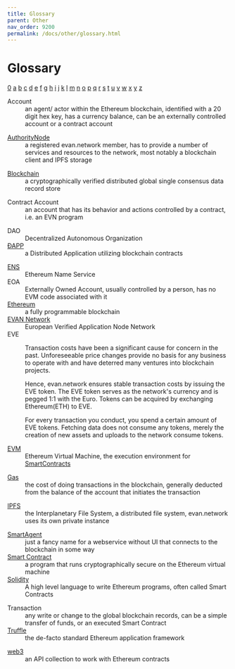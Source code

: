 ```yaml
---
title: Glossary
parent: Other
nav_order: 9200
permalink: /docs/other/glossary.html
---
```


# Glossary

<a href="#0">0</a>
<a href="#a">a</a>
<a href="#b">b</a>
<a href="#c">c</a>
<a href="#d">d</a>
<a href="#e">e</a>
<a href="#f">f</a>
<a href="#g">g</a>
<a href="#h">h</a>
<a href="#i">i</a>
<a href="#j">j</a>
<a href="#k">k</a>
<a href="#l">l</a>
<a href="#m">m</a>
<a href="#n">n</a>
<a href="#o">o</a>
<a href="#p">p</a>
<a href="#q">q</a>
<a href="#r">r</a>
<a href="#s">s</a>
<a href="#t">t</a>
<a href="#u">u</a>
<a href="#v">v</a>
<a href="#w">w</a>
<a href="#x">x</a>
<a href="#y">y</a>
<a href="#z">z</a>
<a id="0"></a>
<dl>
    <dt>Account</dt>
    <dd>an agent/ actor within the Ethereum blockchain, identified with a 20 digit hex key, has a currency balance, can be an externally controlled account or a contract account</dd>
</dl>
<a id="a"></a>
<dl>
    <dt><a href="/docs/how_it_works/authoritynode.html">AuthorityNode</a></dt>
    <dd>a registered evan.network member, has to provide a number of services and resources to the network, most notably a blockchain client and IPFS storage</dd>
</dl>
<a id="b"></a>
<dl>
    <dt><a href="/docs/first_steps/core_apps/mailbox.html>BMail</a></dt>
    <dd>a message exchanged via the blockchain</dd>
    <dt><a href="https://en.wikipedia.org/wiki/Blockchain">Blockchain</a></dt>
    <dd>a cryptographically verified distributed global single consensus data record store</dd>
    <dt></dt>
    <dd></dd>
</dl>
<a id="c"></a>
<dl>
    <dt>Contract Account</dt>
    <dd>an account that has its behavior and actions controlled by a contract, i.e. an EVN program</dd>
    <dt></dt>
    <dd></dd>
</dl>
<a id="d"></a>
<dl>
    <dt>DAO</dt>
    <dd>Decentralized Autonomous Organization</dd>
    <dt><a href="/docs/developers/ui/basics.html">ÐAPP</a></dt>
    <dd>a Distributed Application utilizing blockchain contracts</dd>
</dl>
<a id="e"></a>
<dl>
    <dt><a href="https://ens.domains/">ENS</a></dt>
    <dd>Ethereum Name Service</dd>
    <dt>EOA</dt>
    <dd>Externally Owned Account, usually controlled by a person, has no EVM code associated with it</dd>
    <dt><a href="https://www.ethereum.org/">Ethereum</a></dt>
    <dd>a fully programmable blockchain</dd>
    <dt><a href="/docs/whats_evan/network.html">EVAN Network</a></dt>
    <dd>European Verified Application Node Network</dd>
    <dt>EVE</dt>
    <dd>
        <p>Transaction costs have been a significant cause for concern in the past.
            Unforeseeable price changes provide no basis for any business to operate with and have deterred many ventures into blockchain projects.</p>
        <p>Hence, evan.network ensures stable transaction costs by issuing the EVE token.
            The EVE token serves as the network's currency and is pegged 1:1 with the Euro.
            Tokens can be acquired by exchanging Ethereum(ETH) to EVE.</p>
        <p>For every transaction you conduct, you spend a certain amount of EVE tokens.
            Fetching data does not consume any tokens, merely the creation of new assets and uploads to the network consume tokens.
        </p>
    </dd>
    <dt><a href="http://www.ethdocs.org/en/latest/introduction/what-is-ethereum.html#ethereum-virtual-machine">EVM</a></dt>
    <dd>Ethereum Virtual Machine, the execution environment for <a href="/docs/developers/smart-contracts.html">SmartContracts</a></dd>
</dl>
<a id="f"></a>
<dl>
    <dt></dt>
    <dd></dd>
</dl>
<a id="g"></a>
<dl>
    <dt><a href="http://ethdocs.org/en/latest/ether.html#gas-and-ether">Gas</a></dt>
    <dd>the cost of doing transactions in the blockchain, generally deducted from the balance of the account that initiates the transaction</dd>
</dl>
<a id="h"></a>
<dl>
    <dt></dt>
    <dd></dd>
</dl>
<a id="i"></a>
<dl>
    <dt><a href="https://ipfs.io">IPFS</a></dt>
    <dd>the Interplanetary File System, a distributed file system, evan.network uses its own private instance</dd>
</dl>
<a id="j"></a>
<dl>
    <dt></dt>
    <dd></dd>
</dl>
<a id="k"></a>
<dl>
    <dt></dt>
    <dd></dd>
</dl>
<a id="l"></a>
<dl>
    <dt></dt>
    <dd></dd>
</dl>
<a id="m"></a>
<dl>
    <dt></dt>
    <dd></dd>
</dl>
<a id="n"></a>
<dl>
    <dt></dt>
    <dd></dd>
</dl>
<a id="o"></a>
<dl>
    <dt></dt>
    <dd></dd>
</dl>
<a id="p"></a>
<dl>
    <dt></dt>
    <dd></dd>
</dl>
<a id="q"></a>
<dl>
    <dt></dt>
    <dd></dd>
</dl>
<a id="r"></a>
<dl>
    <dt></dt>
    <dd></dd>
</dl>
<a id="s"></a>
<dl>
    <dt><a href="/docs/how_it_works/services/smart-agents.html">SmartAgent</a></dt>
    <dd>just a fancy name for a webservice without UI that connects to the blockchain in some way</dd>
    <dt><a href="/docs/developers/smart-contracts.html">Smart Contract</a></dt>
    <dd>a program that runs cryptographically secure on the Ethereum virtual machine</dd>
    <dt><a href="https://solidity.readthedocs.io/en/v0.4.23/">Solidity</a></dt>
    <dd>A high level language to write Ethereum programs, often called Smart Contracts</dd>
</dl>
<a id="t"></a>
<dl>
    <dt>Transaction</dt>
    <dd>any write or change to the global blockchain records, can be a simple transfer of funds, or an executed Smart Contract</dd>
    <dt><a href="http://truffleframework.com/">Truffle</a></dt>
    <dd>the de-facto standard Ethereum application framework</dd>
</dl>
<a id="u"></a>
<dl>
    <dt></dt>
    <dd></dd>
</dl>
<a id="v"></a>
<dl>
    <dt></dt>
    <dd></dd>
</dl>
<a id="w"></a>
<dl>
    <dt><a href="https://github.com/ethereum/wiki/wiki/JavaScript-API">web3</a></dt>
    <dd>an API collection to work with Ethereum contracts</dd>
</dl>
<a id="x"></a>
<dl>
    <dt></dt>
    <dd></dd>
</dl>
<a id="y"></a>
<dl>
    <dt></dt>
    <dd></dd>
</dl>
<a id="z"></a>
<dl>
    <dt></dt>
    <dd></dd>
</dl>
<dl>
    <dt></dt>
    <dd></dd>
</dl>
